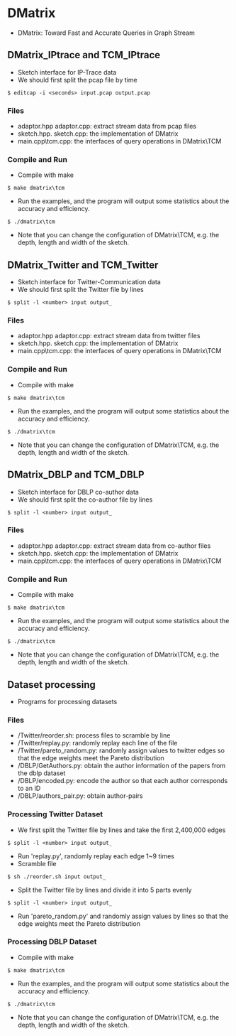 # DMatrix
- DMatrix: Toward Fast and Accurate Queries in Graph Stream

## DMatrix_IPtrace and TCM_IPtrace
- Sketch interface for IP-Trace data
- We should first split the pcap file by time
```
$ editcap -i <seconds> input.pcap output.pcap
```

### Files
- adaptor.hpp adaptor.cpp: extract stream data from pcap files
- sketch.hpp. sketch.cpp: the implementation of DMatrix
- main.cpp\tcm.cpp: the interfaces of query operations in DMatrix\TCM

### Compile and Run
- Compile with make
```
$ make dmatrix\tcm
```
- Run the examples, and the program will output some statistics about the accuracy and efficiency. 
```
$ ./dmatrix\tcm
```
- Note that you can change the configuration of DMatrix\TCM, e.g. the depth, length and width of the sketch.


## DMatrix_Twitter and TCM_Twitter
- Sketch interface for Twitter-Communication data
- We should first split the Twitter file by lines
```
$ split -l <number> input output_
```

### Files
- adaptor.hpp adaptor.cpp: extract stream data from twitter files
- sketch.hpp. sketch.cpp: the implementation of DMatrix
- main.cpp\tcm.cpp: the interfaces of query operations in DMatrix\TCM

### Compile and Run
- Compile with make
```
$ make dmatrix\tcm
```
- Run the examples, and the program will output some statistics about the accuracy and efficiency. 
```
$ ./dmatrix\tcm
```
- Note that you can change the configuration of DMatrix\TCM, e.g. the depth, length and width of the sketch.


## DMatrix_DBLP and TCM_DBLP
- Sketch interface for DBLP co-author data
- We should first split the co-author file by lines
```
$ split -l <number> input output_
```

### Files
- adaptor.hpp adaptor.cpp: extract stream data from co-author files
- sketch.hpp. sketch.cpp: the implementation of DMatrix
- main.cpp\tcm.cpp: the interfaces of query operations in DMatrix\TCM

### Compile and Run
- Compile with make
```
$ make dmatrix\tcm
```
- Run the examples, and the program will output some statistics about the accuracy and efficiency. 
```
$ ./dmatrix\tcm
```
- Note that you can change the configuration of DMatrix\TCM, e.g. the depth, length and width of the sketch.


## Dataset processing
- Programs for processing datasets

### Files
- /Twitter/reorder.sh: process files to scramble by line
- /Twitter/replay.py: randomly replay each line of the file
- /Twitter/pareto_random.py: randomly assign values to twitter edges so that the edge weights meet the Pareto distribution
- /DBLP/GetAuthors.py: obtain the author information of the papers from the dblp dataset
- /DBLP/encoded.py: encode the author so that each author corresponds to an ID
- /DBLP/authors_pair.py: obtain author-pairs

### Processing Twitter Dataset
- We first split the Twitter file by lines and take the first 2,400,000 edges
```
$ split -l <number> input output_
```
- Run 'replay.py', randomly replay each edge 1~9 times
- Scramble file
```
$ sh ./reorder.sh input output_
```
- Split the Twitter file by lines and divide it into 5 parts evenly
```
$ split -l <number> input output_
```
- Run 'pareto_random.py' and randomly assign values by lines so that the edge weights meet the Pareto distribution

### Processing DBLP Dataset
- Compile with make
```
$ make dmatrix\tcm
```
- Run the examples, and the program will output some statistics about the accuracy and efficiency. 
```
$ ./dmatrix\tcm
```
- Note that you can change the configuration of DMatrix\TCM, e.g. the depth, length and width of the sketch.

